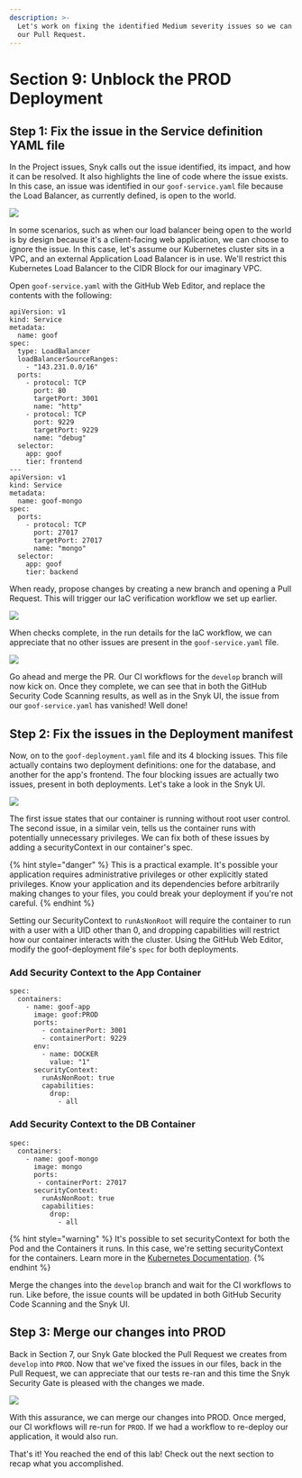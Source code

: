 ```yaml
---
description: >-
  Let's work on fixing the identified Medium severity issues so we can unblock
  our Pull Request.
---
```


# Section 9: Unblock the PROD Deployment

## Step 1: Fix the issue in the Service definition YAML file

In the Project issues, Snyk calls out the issue identified, its impact, and how it can be resolved. It also highlights the line of code where the issue exists. In this case, an issue was identified in our `goof-service.yaml` file because the Load Balancer, as currently defined, is open to the world.

![](https://partner-workshop-assets.s3.us-east-2.amazonaws.com/snyk-iac-viewissuedetails.png)

In some scenarios, such as when our load balancer being open to the world is by design because it's a client-facing web application, we can choose to ignore the issue. In this case, let's assume our Kubernetes cluster sits in a VPC, and an external Application Load Balancer is in use. We'll restrict this Kubernetes Load Balancer to the CIDR Block for our imaginary VPC.

Open `goof-service.yaml` with the GitHub Web Editor, and replace the contents with the following:

```text
apiVersion: v1
kind: Service
metadata:
  name: goof
spec:
  type: LoadBalancer
  loadBalancerSourceRanges:
    - "143.231.0.0/16"
  ports:
    - protocol: TCP
      port: 80
      targetPort: 3001
      name: "http"
    - protocol: TCP
      port: 9229
      targetPort: 9229
      name: "debug"
  selector:
    app: goof
    tier: frontend
---
apiVersion: v1
kind: Service
metadata:
  name: goof-mongo
spec:
  ports:
    - protocol: TCP
      port: 27017
      targetPort: 27017
      name: "mongo"
  selector:
    app: goof
    tier: backend
```

When ready, propose changes by creating a new branch and opening a Pull Request. This will trigger our IaC verification workflow we set up earlier.

![](https://partner-workshop-assets.s3.us-east-2.amazonaws.com/gh-iac-editservice.png)

When checks complete, in the run details for the IaC workflow, we can appreciate that no other issues are present in the `goof-service.yaml` file.

![](https://partner-workshop-assets.s3.us-east-2.amazonaws.com/gh-iac-checkspostfix.png)

Go ahead and merge the PR. Our CI workflows for the `develop` branch will now kick on. Once they complete, we can see that in both the GitHub Security Code Scanning results, as well as in the Snyk UI, the issue from our `goof-service.yaml` has vanished! Well done!

## Step 2: Fix the issues in the Deployment manifest

Now, on to the `goof-deployment.yaml` file and its 4 blocking issues. This file actually contains two deployment definitions: one for the database, and another for the app's frontend. The four blocking issues are actually two issues, present in both deployments. Let's take a look in the Snyk UI.

![](https://partner-workshop-assets.s3.us-east-2.amazonaws.com/snyk-iac-rootissue.png)

The first issue states that our container is running without root user control. The second issue, in a similar vein, tells us the container runs with potentially unnecessary privileges. We can fix both of these issues by adding a securityContext in our container's spec.

{% hint style="danger" %}
This is a practical example. It's possible your application requires administrative privileges or other explicitly stated privileges. Know your application and its dependencies before arbitrarily making changes to your files, you could break your deployment if you're not careful.
{% endhint %}

Setting our SecurityContext to `runAsNonRoot` will require the container to run with a user with a UID other than 0, and dropping capabilities will restrict how our container interacts with the cluster. Using the GitHub Web Editor, modify the goof-deployment file's `spec` for both deployments.

### Add Security Context to the App Container

```text
spec:
  containers:
    - name: goof-app
      image: goof:PROD
      ports:
        - containerPort: 3001
        - containerPort: 9229
      env:
        - name: DOCKER
          value: "1"
      securityContext:
        runAsNonRoot: true
        capabilities:
          drop: 
            - all
```

### Add Security Context to the DB Container

```text
spec:
  containers:
    - name: goof-mongo
      image: mongo
      ports:
       - containerPort: 27017
      securityContext:
        runAsNonRoot: true
        capabilities:
          drop:
            - all
```

{% hint style="warning" %}
It's possible to set securityContext for both the Pod and the Containers it runs. In this case, we're setting securityContext for the containers. Learn more in the [Kubernetes Documentation](https://kubernetes.io/docs/tasks/configure-pod-container/security-context/).
{% endhint %}

Merge the changes into the `develop` branch and wait for the CI workflows to run. Like before, the issue counts will be updated in both GitHub Security Code Scanning and the Snyk UI.

## Step 3: Merge our changes into PROD

Back in Section 7, our Snyk Gate blocked the Pull Request we creates from `develop` into `PROD`. Now that we've fixed the issues in our files, back in the Pull Request, we can appreciate that our tests re-ran and this time the Snyk Security Gate is pleased with the changes we made.

![](https://partner-workshop-assets.s3.us-east-2.amazonaws.com/gh-iac-prodprcheckspass.png)

With this assurance, we can merge our changes into PROD. Once merged, our CI workflows will re-run for `PROD`. If we had a workflow to re-deploy our application, it would also run.

That's it! You reached the end of this lab! Check out the next section to recap what you accomplished.

